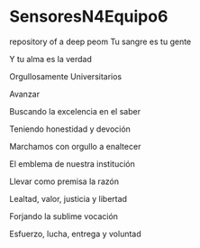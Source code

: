# SensoresN4Equipo6
repository of a deep peom 
Tu sangre es tu gente

Y tu alma es la verdad

Orgullosamente Universitarios

Avanzar

 

Buscando la excelencia en el saber

Teniendo honestidad y devoción

Marchamos con orgullo a enaltecer

El emblema de nuestra institución

 

Llevar como premisa la razón

Lealtad, valor, justicia y libertad

Forjando la sublime vocación

Esfuerzo, lucha, entrega y voluntad
